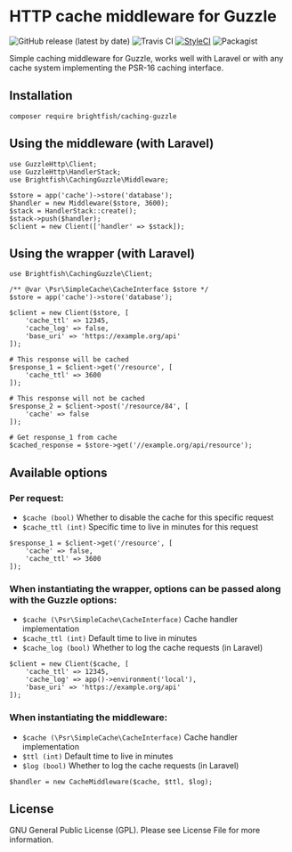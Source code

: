 # HTTP cache middleware for Guzzle

![GitHub release (latest by date)](https://img.shields.io/github/v/release/brightfish-be/caching-guzzle?color=blue&label=Latest%20version&style=flat-square)
![Travis CI](https://img.shields.io/travis/com/brightfishbe/caching-guzzle/master?label=Build&style=flat-square)
[![StyleCI](https://styleci.io/repos/175029173/shield)](https://styleci.io/repos/175029173)
![Packagist](https://img.shields.io/packagist/dt/brightfish/caching-guzzle?label=Total%20downloads&style=flat-square)


Simple caching middleware for Guzzle, works well with Laravel or with any cache system 
implementing the PSR-16 caching interface.  

## Installation
```
composer require brightfish/caching-guzzle
```

## Using the middleware (with Laravel)
```
use GuzzleHttp\Client;
use GuzzleHttp\HandlerStack;
use Brightfish\CachingGuzzle\Middleware;

$store = app('cache')->store('database');
$handler = new Middleware($store, 3600);
$stack = HandlerStack::create();
$stack->push($handler);
$client = new Client(['handler' => $stack]);
```

## Using the wrapper (with Laravel)
```
use Brightfish\CachingGuzzle\Client;

/** @var \Psr\SimpleCache\CacheInterface $store */
$store = app('cache')->store('database');

$client = new Client($store, [
    'cache_ttl' => 12345,
    'cache_log' => false,
    'base_uri' => 'https://example.org/api'
]);

# This response will be cached
$response_1 = $client->get('/resource', [
    'cache_ttl' => 3600
]);

# This response will not be cached
$response_2 = $client->post('/resource/84', [
    'cache' => false
]);

# Get response_1 from cache
$cached_response = $store->get('//example.org/api/resource');
```

## Available options

### Per request:

- `$cache (bool)` Whether to disable the cache for this specific request
- `$cache_ttl (int)` Specific time to live in minutes for this request

```
$response_1 = $client->get('/resource', [
    'cache' => false,
    'cache_ttl' => 3600
]);
```

### When instantiating the wrapper, options can be passed along with the Guzzle options:  

- `$cache (\Psr\SimpleCache\CacheInterface)` Cache handler implementation
- `$cache_ttl (int)` Default time to live in minutes
- `$cache_log (bool)` Whether to log the cache requests (in Laravel)  

```
$client = new Client($cache, [
    'cache_ttl' => 12345,
    'cache_log' => app()->environment('local'),
    'base_uri' => 'https://example.org/api'
]);
```

### When instantiating the middleware:  

- `$cache (\Psr\SimpleCache\CacheInterface)` Cache handler implementation
- `$ttl (int)` Default time to live in minutes
- `$log (bool)` Whether to log the cache requests (in Laravel)  

```
$handler = new CacheMiddleware($cache, $ttl, $log);
```

## License
GNU General Public License (GPL). Please see License File for more information.
